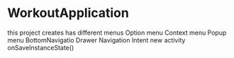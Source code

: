 # WorkoutApplication
this project creates has different menus
Option menu
Context menu
Popup menu
BottomNavigatio
Drawer Navigation
Intent new activity
onSaveInstanceState()
